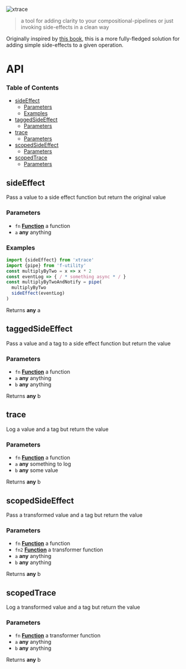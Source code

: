 ![xtrace](https://cdn.rawgit.com/brekk/xtrace/554215b/logo.svg)

> a tool for adding clarity to your compositional-pipelines or just invoking side-effects in a clean way

Originally inspired by [this book](https://drboolean.gitbooks.io/mostly-adequate-guide/content/ch5.html#debugging), this is a more fully-fledged solution for adding simple side-effects to a given operation.

# API

<!-- Generated by documentation.js. Update this documentation by updating the source code. -->

### Table of Contents

-   [sideEffect](#sideeffect)
    -   [Parameters](#parameters)
    -   [Examples](#examples)
-   [taggedSideEffect](#taggedsideeffect)
    -   [Parameters](#parameters-1)
-   [trace](#trace)
    -   [Parameters](#parameters-2)
-   [scopedSideEffect](#scopedsideeffect)
    -   [Parameters](#parameters-3)
-   [scopedTrace](#scopedtrace)
    -   [Parameters](#parameters-4)

## sideEffect

Pass a value to a side effect function but return the original value

### Parameters

-   `fn` **[Function](https://developer.mozilla.org/docs/Web/JavaScript/Reference/Statements/function)** a function
-   `a` **any** anything

### Examples

```javascript
import {sideEffect} from 'xtrace'
import {pipe} from 'f-utility'
const multiplyByTwo = x => x * 2
const eventLog => { / * something async * / }
const multiplyByTwoAndNotify = pipe(
  multiplyByTwo
  sideEffect(eventLog)
)
```

Returns **any** a

## taggedSideEffect

Pass a value and a tag to a side effect function but return the value

### Parameters

-   `fn` **[Function](https://developer.mozilla.org/docs/Web/JavaScript/Reference/Statements/function)** a function
-   `a` **any** anything
-   `b` **any** anything

Returns **any** b

## trace

Log a value and a tag but return the value

### Parameters

-   `fn` **[Function](https://developer.mozilla.org/docs/Web/JavaScript/Reference/Statements/function)** a function
-   `a` **any** something to log
-   `b` **any** some value

Returns **any** b

## scopedSideEffect

Pass a transformed value and a tag but return the value

### Parameters

-   `fn` **[Function](https://developer.mozilla.org/docs/Web/JavaScript/Reference/Statements/function)** a function
-   `fn2` **[Function](https://developer.mozilla.org/docs/Web/JavaScript/Reference/Statements/function)** a transformer function
-   `a` **any** anything
-   `b` **any** anything

Returns **any** b

## scopedTrace

Log a transformed value and a tag but return the value

### Parameters

-   `fn` **[Function](https://developer.mozilla.org/docs/Web/JavaScript/Reference/Statements/function)** a transformer function
-   `a` **any** anything
-   `b` **any** anything

Returns **any** b
